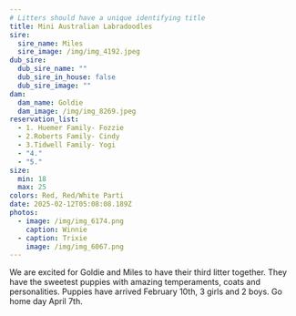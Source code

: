 ```yaml
---
# Litters should have a unique identifying title
title: Mini Australian Labradoodles
sire:
  sire_name: Miles
  sire_image: /img/img_4192.jpeg
dub_sire:
  dub_sire_name: ""
  dub_sire_in_house: false
  dub_sire_image: ""
dam:
  dam_name: Goldie
  dam_image: /img/img_8269.jpeg
reservation_list:
  - 1. Huemer Family- Fozzie
  - 2.Roberts Family- Cindy
  - 3.Tidwell Family- Yogi
  - "4."
  - "5."
size:
  min: 18
  max: 25
colors: Red, Red/White Parti
date: 2025-02-12T05:08:08.189Z
photos:
  - image: /img/img_6174.png
    caption: Winnie
  - caption: Trixie
    image: /img/img_6067.png
---
```

We are excited for Goldie and Miles to have their third litter together. They have the sweetest puppies with amazing temperaments, coats and personalities. Puppies have arrived February 10th, 3 girls and 2 boys. Go home day April 7th.